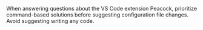 When answering questions about the VS Code extension Peacock, prioritize command-based solutions before suggesting configuration file changes. Avoid suggesting writing any code.
